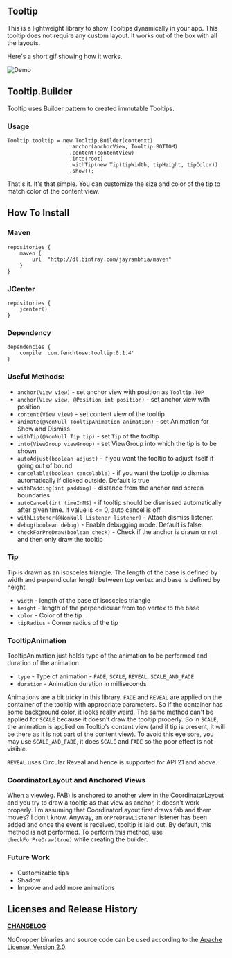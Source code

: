 ## Tooltip

This is a lightweight library to show Tooltips dynamically in your app. This tooltip does
not require any custom layout. It works out of the box with all the layouts.

Here's a short gif showing how it works.

![Demo](https://raw.githubusercontent.com/jayrambhia/Tooltip/master/art/demo1.gif)

## Tooltip.Builder

Tooltip uses Builder pattern to created immutable Tooltips.

### Usage

    Tooltip tooltip = new Tooltip.Builder(contenxt)
                        .anchor(anchorView, Tooltip.BOTTOM)
                        .content(contentView)
                        .into(root)
                        .withTip(new Tip(tipWidth, tipHeight, tipColor))
                        .show();
                        
That's it. It's that simple. You can customize the size and color of the tip to match color of the content view.

## How To Install

### Maven

    repositories {
        maven {
            url  "http://dl.bintray.com/jayrambhia/maven"
        }
    }

### JCenter

    repositories {
        jcenter()
    }

### Dependency

    dependencies {
        compile 'com.fenchtose:tooltip:0.1.4'
    }

### Useful Methods:

 - `anchor(View view)` - set anchor view with position as `Tooltip.TOP`
 - `anchor(View view, @Position int position)` - set anchor view with position
 - `content(View view)` - set content view of the tooltip
 - `animate(@NonNull TooltipAnimation animation)` - set Animation for Show and Dismiss
 - `withTip(@NonNull Tip tip)` - set `Tip` of the tooltip.
 - `into(ViewGroup viewGroup)` - set ViewGroup into which the tip is to be shown
 - `autoAdjust(boolean adjust)` - if you want the tooltip to adjust itself if going out of bound
 - `cancelable(boolean cancelable)` - if you want the tooltip to dismiss automatically if clicked outside. Default is true
 - `withPadding(int padding)` - distance from the anchor and screen boundaries
 - `autoCancel(int timeInMS)` - if tooltip should be dismissed automatically after given time. If value is <= 0, auto cancel is off
 - `withListener(@NonNull Listener listener)` - Attach dismiss listener.
 - `debug(boolean debug)` - Enable debugging mode. Default is false.
 - `checkForPreDraw(boolean check)` - Check if the anchor is drawn or not and then only draw the tooltip

### Tip

Tip is drawn as an isosceles triangle. The length of the base is defined by width and perpendicular length between top vertex and base is defined by height.

 - `width` - length of the base of isosceles triangle
 - `height` - length of the perpendicular from top vertex to the base
 - `color` - Color of the tip
 - `tipRadius` - Corner radius of the tip

### TooltipAnimation

TooltipAnimation just holds type of the animation to be performed and duration of the animation
 
 - `type` - Type of animation - `FADE`, `SCALE`, `REVEAL`, `SCALE_AND_FADE`
 - `duration` - Animation duration in milliseconds
 
 Animations are a bit tricky in this library. `FADE` and `REVEAL` are applied on the container of the tooltip
 with appropriate parameters. So if the container has some background color, it looks really weird. The same
 method can't be applied for `SCALE` because it doesn't draw the tooltip properly. So in `SCALE`, the animation
 is applied on Tooltip's content view (and if tip is present, it will be there as it is not part of the content view).
 To avoid this eye sore, you may use `SCALE_AND_FADE`, it does `SCALE` and `FADE` so the poor effect is not visible.
 
 `REVEAL` uses Circular Reveal and hence is supported for API 21 and above.
 

### CoordinatorLayout and Anchored Views

 When a view(eg. FAB) is anchored to another view in the CoordinatorLayout and you try to draw a tooltip 
 as that view as anchor, it doesn't work properly. I'm assuming that CoordinatorLayout first draws fab and them moves? I don't know.
 Anyway, an `onPreDrawListener` listener has been added and once the event is received, tooltip is laid out.
 By default, this method is not performed. To perform this method, use `checkForPreDraw(true)` while creating the builder.
 
### Future Work
 
 - Customizable tips
 - Shadow
 - Improve and add more animations

## Licenses and Release History

**[CHANGELOG](https://github.com/jayrambhia/Tooltip/blob/master/Changelog.md)**

NoCropper binaries and source code can be used according to the [Apache License, Version 2.0](https://github.com/jayrambhia/Tooltip/blob/master/License).